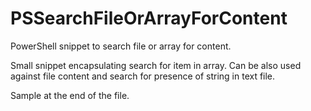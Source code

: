 # PSSearchFileOrArrayForContent
PowerShell snippet to search file or array for content.

Small snippet encapsulating search for item in array. Can be also used against file content and search for presence of string in text file.

Sample at the end of the file.